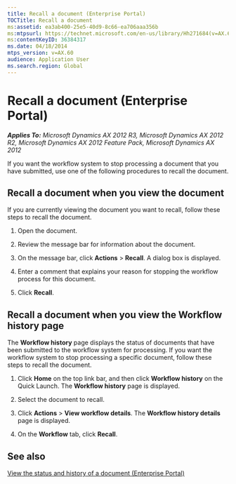 ```yaml
---
title: Recall a document (Enterprise Portal)
TOCTitle: Recall a document
ms:assetid: ea3ab400-25e5-40d9-8c66-ea706aaa356b
ms:mtpsurl: https://technet.microsoft.com/en-us/library/Hh271684(v=AX.60)
ms:contentKeyID: 36384317
ms.date: 04/18/2014
mtps_version: v=AX.60
audience: Application User
ms.search.region: Global
---
```


# Recall a document (Enterprise Portal) 


_**Applies To:** Microsoft Dynamics AX 2012 R3, Microsoft Dynamics AX 2012 R2, Microsoft Dynamics AX 2012 Feature Pack, Microsoft Dynamics AX 2012_

If you want the workflow system to stop processing a document that you have submitted, use one of the following procedures to recall the document.

## Recall a document when you view the document

If you are currently viewing the document you want to recall, follow these steps to recall the document.

1.  Open the document.

2.  Review the message bar for information about the document.

3.  On the message bar, click **Actions** \> **Recall**. A dialog box is displayed.

4.  Enter a comment that explains your reason for stopping the workflow process for this document.

5.  Click **Recall**.

## Recall a document when you view the Workflow history page

The **Workflow history** page displays the status of documents that have been submitted to the workflow system for processing. If you want the workflow system to stop processing a specific document, follow these steps to recall the document.

1.  Click **Home** on the top link bar, and then click **Workflow history** on the Quick Launch. The **Workflow history** page is displayed.

2.  Select the document to recall.

3.  Click **Actions** \> **View workflow details**. The **Workflow history details** page is displayed.

4.  On the **Workflow** tab, click **Recall**.

## See also

[View the status and history of a document (Enterprise Portal)](view-the-status-and-history-of-a-document-enterprise-portal.md)

  


